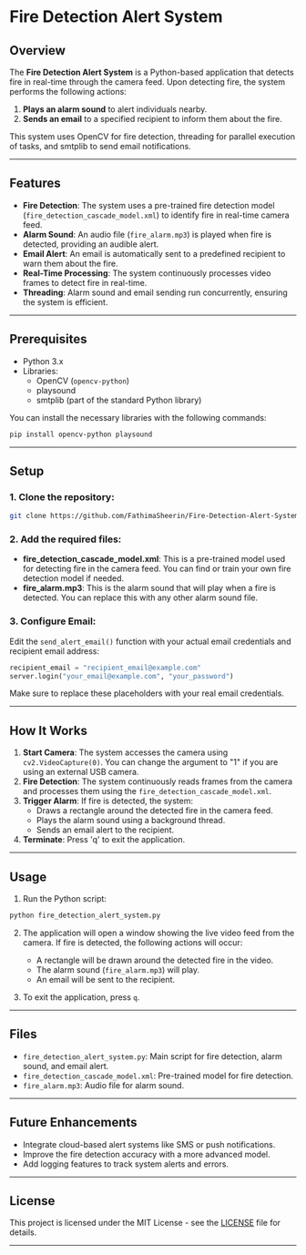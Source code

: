 # Fire Detection Alert System

## Overview

The **Fire Detection Alert System** is a Python-based application that detects fire in real-time through the camera feed. Upon detecting fire, the system performs the following actions:

1. **Plays an alarm sound** to alert individuals nearby.
2. **Sends an email** to a specified recipient to inform them about the fire.

This system uses OpenCV for fire detection, threading for parallel execution of tasks, and smtplib to send email notifications.

---

## Features

- **Fire Detection**: The system uses a pre-trained fire detection model (`fire_detection_cascade_model.xml`) to identify fire in real-time camera feed.
- **Alarm Sound**: An audio file (`fire_alarm.mp3`) is played when fire is detected, providing an audible alert.
- **Email Alert**: An email is automatically sent to a predefined recipient to warn them about the fire.
- **Real-Time Processing**: The system continuously processes video frames to detect fire in real-time.
- **Threading**: Alarm sound and email sending run concurrently, ensuring the system is efficient.

---

## Prerequisites

- Python 3.x
- Libraries:
  - OpenCV (`opencv-python`)
  - playsound
  - smtplib (part of the standard Python library)

You can install the necessary libraries with the following commands:

```bash
pip install opencv-python playsound
```

---

## Setup

### 1. Clone the repository:
```bash
git clone https://github.com/FathimaSheerin/Fire-Detection-Alert-System.git
```

### 2. Add the required files:
- **fire_detection_cascade_model.xml**: This is a pre-trained model used for detecting fire in the camera feed. You can find or train your own fire detection model if needed.
- **fire_alarm.mp3**: This is the alarm sound that will play when a fire is detected. You can replace this with any other alarm sound file.
  
### 3. Configure Email:
Edit the `send_alert_email()` function with your actual email credentials and recipient email address:

```python
recipient_email = "recipient_email@example.com"
server.login("your_email@example.com", "your_password")
```

Make sure to replace these placeholders with your real email credentials.

---

## How It Works

1. **Start Camera**: The system accesses the camera using `cv2.VideoCapture(0)`. You can change the argument to "1" if you are using an external USB camera.
2. **Fire Detection**: The system continuously reads frames from the camera and processes them using the `fire_detection_cascade_model.xml`.
3. **Trigger Alarm**: If fire is detected, the system:
   - Draws a rectangle around the detected fire in the camera feed.
   - Plays the alarm sound using a background thread.
   - Sends an email alert to the recipient.
4. **Terminate**: Press 'q' to exit the application.

---

## Usage

1. Run the Python script:

```bash
python fire_detection_alert_system.py
```

2. The application will open a window showing the live video feed from the camera. If fire is detected, the following actions will occur:
   - A rectangle will be drawn around the detected fire in the video.
   - The alarm sound (`fire_alarm.mp3`) will play.
   - An email will be sent to the recipient.

3. To exit the application, press `q`.

---

## Files

- `fire_detection_alert_system.py`: Main script for fire detection, alarm sound, and email alert.
- `fire_detection_cascade_model.xml`: Pre-trained model for fire detection.
- `fire_alarm.mp3`: Audio file for alarm sound.

---

## Future Enhancements

- Integrate cloud-based alert systems like SMS or push notifications.
- Improve the fire detection accuracy with a more advanced model.
- Add logging features to track system alerts and errors.

---

## License

This project is licensed under the MIT License - see the [LICENSE](LICENSE) file for details.

---
